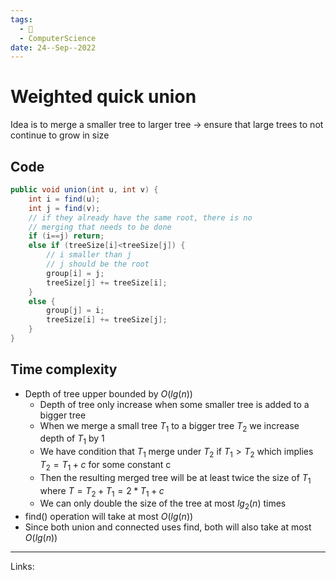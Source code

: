 ```yaml
---
tags:
  - 🌱
  - ComputerScience 
date: 24--Sep--2022
---
```


# Weighted quick union

Idea is to merge a smaller tree to larger tree → ensure that large trees to not continue to grow in size

## Code
```java
public void union(int u, int v) {
    int i = find(u);
    int j = find(v);
    // if they already have the same root, there is no
    // merging that needs to be done
    if (i==j) return;
    else if (treeSize[i]<treeSize[j]) {
        // i smaller than j
        // j should be the root
        group[i] = j;
        treeSize[j] += treeSize[i];
    }
    else {
        group[j] = i;
        treeSize[i] += treeSize[j];
    }
}
```

## Time complexity
- Depth of tree upper bounded by $O(lg(n))$
    - Depth of tree only increase when some smaller tree is added to a bigger tree
    - When we merge a small tree $T_1$ to a bigger tree $T_2$ we increase depth of $T_1$ by 1
    - We have condition that $T_1$ merge under $T_2$ if $T_1>T_2$ which implies $T_2 = T_1 + c$ for some constant c
    - Then the resulting merged tree will be at least twice the size of $T_1$ where $T = T_2 + T_1 = 2*T_1 +c$
    - We can only double the size of the tree at most $lg_2(n)$ times
- find() operation will take at most $O(lg(n))$
- Since both union and connected uses find, both will also take at most $O(lg(n))$

---
Links: 